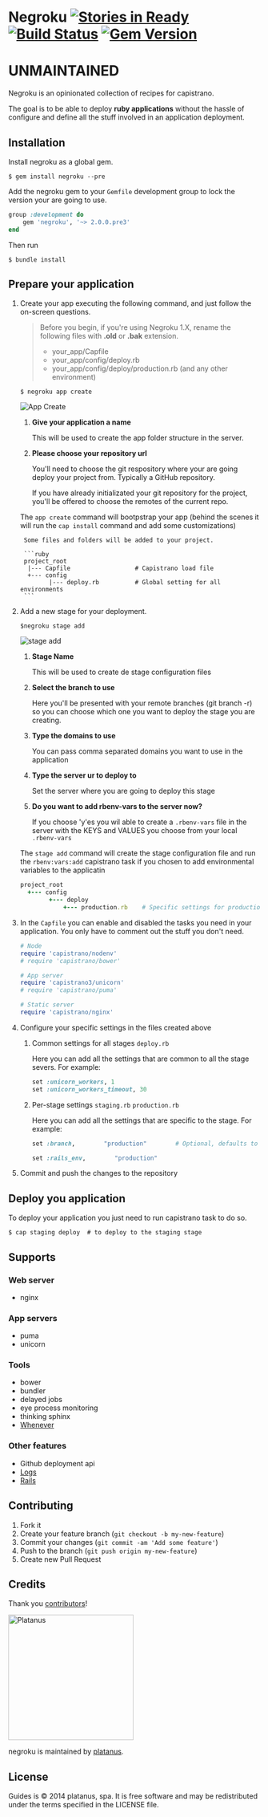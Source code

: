 Negroku [![Stories in Ready][ready]][waffle] [![Build Status][travis-badge]][travis] [![Gem Version][rubygems-badge]][rubygems]
=======
[waffle]: http://waffle.io/platanus/negroku
[ready]: https://badge.waffle.io/platanus/negroku.svg?label=ready&title=ready
[travis]: https://travis-ci.org/platanus/negroku
[travis-badge]: https://travis-ci.org/platanus/negroku.svg?branch=master
[rubygems]: http://rubygems.org/gems/negroku
[rubygems-badge]: https://badge.fury.io/rb/negroku.svg

# UNMAINTAINED

Negroku is an opinionated collection of recipes for capistrano.

The goal is to be able to deploy **ruby applications** without the hassle of configure and define all the stuff involved in an application deployment.

## Installation

Install negroku as a global gem.

```shell
$ gem install negroku --pre
```

Add the negroku gem to your `Gemfile` development group to lock the version your are going to use.

```ruby
group :development do
    gem 'negroku', '~> 2.0.0.pre3'
end
```

Then run

```shell
$ bundle install
```

## Prepare your application

1. Create your app executing the following command, and just follow the on-screen questions.

    > Before you begin, if you're using Negroku 1.X, rename the following files with **.old** or **.bak** extension.
    > * your_app/Capfile
    > * your_app/config/deploy.rb
    > * your_app/config/deploy/production.rb (and any other environment)

    ```shell
    $ negroku app create
    ```

    ![App Create](http://g.recordit.co/CllZX9ruB8.gif)

    1. **Give your application a name**

        This will be used to create the app folder structure in the server.

    1. **Please choose your repository url**

        You'll need to choose the git respository where your are going deploy your project from. Typically a GitHub repository.

        If you have already initializated your git repository for the project, you'll be offered to choose the remotes of the current repo.

    The `app create` command will bootpstrap your app (behind the scenes it will run the `cap install` command and add some customizations)

        Some files and folders will be added to your project.

        ```ruby
        project_root
         |--- Capfile                  # Capistrano load file
         +--- config
               |--- deploy.rb          # Global setting for all environments
        ```

1. Add a new stage for your deployment.

    ```shell
    $negroku stage add
    ```

    ![stage add](http://g.recordit.co/pNYbqZ4kD8.gif)

    1. **Stage Name**

        This will be used to create de stage configuration files


    1. **Select the branch to use**

        Here you'll be presented with your remote branches (git branch -r) so you can choose which one you want to deploy the stage you are creating.

    1. **Type the domains to use**

        You can pass comma separated domains you want to use in the application

    1. **Type the server ur to deploy to**

        Set the server where you are going to deploy this stage

    1. **Do you want to add rbenv-vars to the server now?**

        If you choose 'y'es you wil able to create a `.rbenv-vars`  file in the server with the KEYS and VALUES you choose from your local `.rbenv-vars`

    The `stage add` command will create the stage configuration file and run the `rbenv:vars:add` capistrano task if you chosen to add environmental variables to the applicatin

    ```ruby
    project_root
      +--- config
            +--- deploy
                +--- production.rb    # Specific settings for production server
    ```

1. In the `Capfile` you can enable and disabled the tasks you need in your application. You only have to comment out the stuff you don't need.

    ```ruby
    # Node
    require 'capistrano/nodenv'
    # require 'capistrano/bower'

    # App server
    require 'capistrano3/unicorn'
    # require 'capistrano/puma'

    # Static server
    require 'capistrano/nginx'
    ```

1. Configure your specific settings in the files created above

    1. Common settings for all stages `deploy.rb`

        Here you can add all the settings that are common to all the stage severs. For example:

        ```ruby
        set :unicorn_workers, 1
        set :unicorn_workers_timeout, 30
        ```


    1. Per-stage settings `staging.rb` `production.rb`

        Here you can add all the settings that are specific to the stage. For example:

        ```ruby
        set :branch,        "production"        # Optional, defaults to master

        set :rails_env,        "production"
        ```

1. Commit and push the changes to the repository

## Deploy you application

To deploy your application you just need to run capistrano task to do so.

```shell
$ cap staging deploy  # to deploy to the staging stage
```

## Supports

### Web server

  - nginx

### App servers

  - puma
  - unicorn

### Tools

  - bower
  - bundler
  - delayed jobs
  - eye process monitoring
  - thinking sphinx
  - [Whenever](docs/TASKS.md#whenever)

### Other features

  - Github deployment api
  - [Logs](docs/TASKS.md#logs)
  - [Rails](docs/TASKS.md#rails)

## Contributing

1. Fork it
2. Create your feature branch (`git checkout -b my-new-feature`)
3. Commit your changes (`git commit -am 'Add some feature'`)
4. Push to the branch (`git push origin my-new-feature`)
5. Create new Pull Request

## Credits

Thank you [contributors](https://github.com/platanus/negroku/graphs/contributors)!

<img src="http://platan.us/gravatar_with_text.png" alt="Platanus" width="250"/>

negroku is maintained by [platanus](http://platan.us).

## License

Guides is © 2014 platanus, spa. It is free software and may be redistributed under the terms specified in the LICENSE file.
